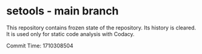 # setools - main branch

This repository contains frozen state of the repository.
Its history is cleared. It is used only for static code
analysis with Codacy.

Commit Time: 1710308504